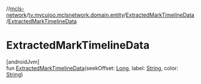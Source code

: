 //[mcls-network](../../../index.md)/[tv.mycujoo.mclsnetwork.domain.entity](../index.md)/[ExtractedMarkTimelineData](index.md)/[ExtractedMarkTimelineData](-extracted-mark-timeline-data.md)

# ExtractedMarkTimelineData

[androidJvm]\
fun [ExtractedMarkTimelineData](-extracted-mark-timeline-data.md)(seekOffset: [Long](https://kotlinlang.org/api/latest/jvm/stdlib/kotlin/-long/index.html), label: [String](https://kotlinlang.org/api/latest/jvm/stdlib/kotlin/-string/index.html), color: [String](https://kotlinlang.org/api/latest/jvm/stdlib/kotlin/-string/index.html))
